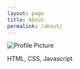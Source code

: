 ```yaml
---
layout: page
title: About
permalink: /about/
---
```


<img src="{{ site.baseurl }}/assets/images/img_profile.jpg" title="Profile Picture" class="profile">

HTML, CSS, Javascript

[centrarium]: https://github.com/bencentra/centrarium
[bencentra]: http://bencentra.com
[jekyll]: https://github.com/jekyll/jekyll
